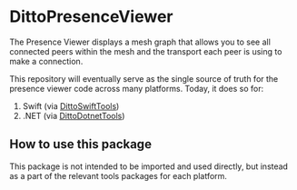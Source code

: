 # DittoPresenceViewer

The Presence Viewer displays a mesh graph that allows you to see all connected peers within the mesh and the transport each peer is using to make a connection.

This repository will eventually serve as the single source of truth for the presence viewer code across many platforms. Today, it does so for:
1. Swift (via [DittoSwiftTools](https://github.com/getditto/DittoSwiftTools))
2. .NET (via [DittoDotnetTools](https://github.com/getditto/DittoDotnetTools))

## How to use this package

This package is not intended to be imported and used directly, but instead as a part of the relevant tools packages for each platform.  
